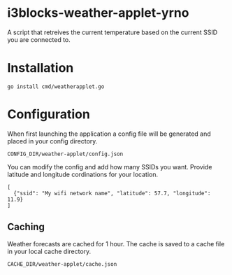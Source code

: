 # i3blocks-weather-applet-yrno
A script that retreives the current temperature based on the current SSID you are connected to.

# Installation

```
go install cmd/weatherapplet.go
```

# Configuration

When first launching the application a config file will be generated and placed in your config
directory.

```
CONFIG_DIR/weather-applet/config.json
```

You can modify the config and add how many SSIDs you want. Provide latitude and longitude cordinations for your location.

```
[
  {"ssid": "My wifi network name", "latitude": 57.7, "longitude": 11.9}
]
```

## Caching

Weather forecasts are cached for 1 hour. The cache is saved to a cache file in your local cache directory.

```
CACHE_DIR/weather-applet/cache.json
```

